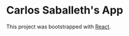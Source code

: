 # Carlos Saballeth's App

This project was bootstrapped with [React](https://github.com/facebook/create-react-app).
